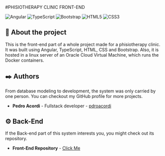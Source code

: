 #PHISIOTHERAPY CLINIC FRONT-END

![Angular](https://img.shields.io/badge/angular-%23DD0031.svg?style=for-the-badge&logo=angular&logoColor=white) ![TypeScript](https://img.shields.io/badge/typescript-%23007ACC.svg?style=for-the-badge&logo=typescript&logoColor=white) ![Bootstrap](https://img.shields.io/badge/bootstrap-%238511FA.svg?style=for-the-badge&logo=bootstrap&logoColor=white) ![HTML5](https://img.shields.io/badge/html5-%23E34F26.svg?style=for-the-badge&logo=html5&logoColor=white) ![CSS3](https://img.shields.io/badge/css3-%231572B6.svg?style=for-the-badge&logo=css3&logoColor=white)

## 🚀 About the project

This is the front-end part of a whole project made for a phisiotherapy clinic. It was built using Angular, TypeScript, HTML, CSS and Bootstrap. Also, it is hosted in a linux server of an Oracle Cloud Virtual Machine, which runs the Docker containers.

## ✒️ Authors

From database modeling to development, the system was only carried by one person. You can checkout my GitHub profile for more projects.
* **Pedro Acordi** - Fullstack developer - [pdroacordi](https://github.com/pdroacordi) 

## ⚙️ Back-End
If the Back-end part of this system interests you, you might check out its repository.
* **Front-End Repository** - [Click Me](https://github.com/pdroacordi/clinic)